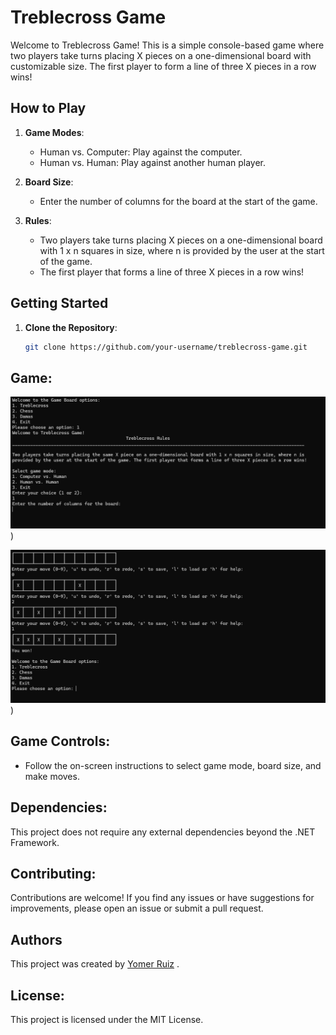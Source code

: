 # Treblecross Game

Welcome to Treblecross Game! This is a simple console-based game where two players take turns placing X pieces on a one-dimensional board with customizable size. The first player to form a line of three X pieces in a row wins!

## How to Play

1. **Game Modes**:
   - Human vs. Computer: Play against the computer.
   - Human vs. Human: Play against another human player.

2. **Board Size**:
   - Enter the number of columns for the board at the start of the game.

3. **Rules**:
   - Two players take turns placing X pieces on a one-dimensional board with 1 x n squares in size, where n is provided by the user at the start of the game.
   - The first player that forms a line of three X pieces in a row wins!

## Getting Started

1. **Clone the Repository**:
   ```bash
   git clone https://github.com/your-username/treblecross-game.git
   ```

## Game:

![Image Alt text](/Images/Image_1.png "First display: Game selection"))

![Image Alt text](/Images/Image_2.png "Second display: Game logic"))

## Game Controls:

- Follow the on-screen instructions to select game mode, board size, and make moves.

## Dependencies:

This project does not require any external dependencies beyond the .NET Framework.

## Contributing:

Contributions are welcome! If you find any issues or have suggestions for improvements, please open an issue or submit a pull request.

## Authors

This project was created by [Yomer Ruiz](https://github.com/n10962646) .

## License:

This project is licensed under the MIT License.

